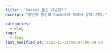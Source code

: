 ```yaml
---
title:  "Socket 통신 개념잡기"
excerpt: "양반향 통신의 Socket에 대해서 알아보겠다."

categories:
  - Blog
tags:
  - Blog
last_modified_at: 2021-11-21T08:07:00-08:00
---
```

